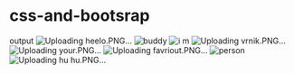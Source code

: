 # css-and-bootsrap
output
![Uploading heelo.PNG…]()
![buddy](https://user-images.githubusercontent.com/123875147/219865823-dce80d27-ca2b-4597-a534-28e7a0211924.PNG)
![i m](https://user-images.githubusercontent.com/123875147/219865824-97403b87-dc19-47ff-a670-abfdf64dff6f.PNG)
![Uploading vrnik.PNG…]()
![Uploading your.PNG…]()
![Uploading favriout.PNG…]()
![person](https://user-images.githubusercontent.com/123875147/219865837-f0a7fcdd-4f9f-40f4-84ea-b0fcce996803.PNG)
![Uploading hu hu.PNG…]()
